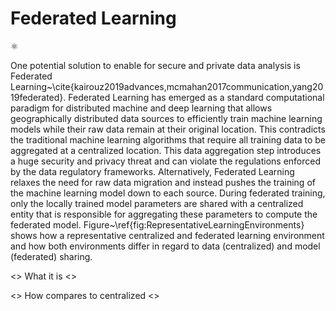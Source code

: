Federated Learning
=============================
⚛

One potential solution to enable for secure and private data analysis is Federated Learning~\cite{kairouz2019advances,mcmahan2017communication,yang2019federated}. Federated Learning has emerged as a standard computational paradigm for distributed machine and deep learning that allows geographically distributed data sources to efficiently train machine learning models while their raw data remain at their original location. This contradicts the traditional machine learning algorithms that require all training data to be aggregated at a centralized location. This data aggregation step introduces a huge security and privacy threat and can violate the regulations enforced by the data regulatory frameworks. Alternatively, Federated Learning relaxes the need for raw data migration and instead pushes the training of the machine learning model down to each source. During federated training, only the locally trained model parameters are shared with a centralized entity that is responsible for aggregating these parameters to compute the federated model. Figure~\ref{fig:RepresentativeLearningEnvironments} shows how a representative centralized and federated learning environment and how both environments differ in regard to data (centralized) and model (federated) sharing.


<> What it is <>

<> How compares to centralized <>



